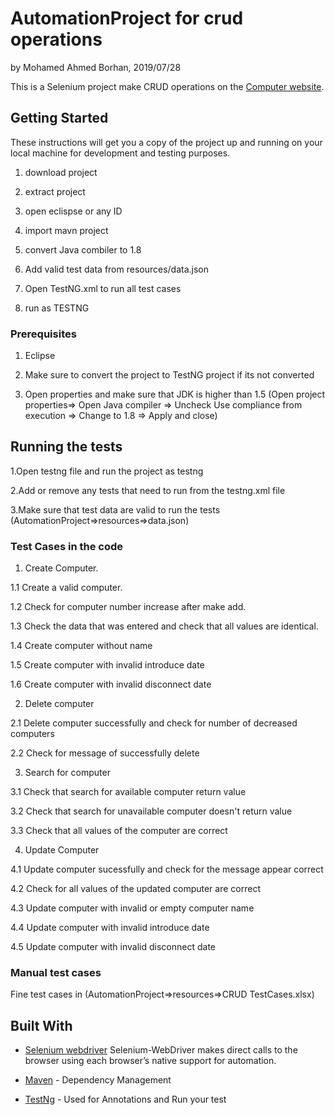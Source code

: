 # AutomationProject for crud operations
by Mohamed Ahmed Borhan, 2019/07/28

This is a Selenium project make CRUD operations on the [Computer website](http://computer-database.herokuapp.com/computers).

## Getting Started

These instructions will get you a copy of the project up and running on your local machine for development and testing purposes.

1. download project

2. extract project

3. open eclispse or any ID

4. import mavn project

5. convert Java combiler to 1.8

6. Add valid test data from resources/data.json

7. Open TestNG.xml to run all test cases 

8. run as TESTNG

### Prerequisites

1. Eclipse 

2. Make sure to convert the project to TestNG project if its not converted

3. Open properties and make sure that JDK is higher than 1.5 (Open project properties=> Open Java compiler => Uncheck Use compliance 
from execution => Change to 1.8 => Apply and close)


## Running the tests

1.Open testng file and run the project as testng 

2.Add or remove any tests that need to run from the testng.xml file 

3.Make sure that test data are valid to run the tests (AutomationProject=>resources=>data.json)

### Test Cases in the code 
1. Create Computer.

1.1 Create a valid computer.

1.2 Check for computer number increase after make add.

1.3 Check the data that was entered and check that all values are identical.

1.4 Create computer without name

1.5 Create computer with invalid introduce date

1.6 Create computer with invalid disconnect date

2. Delete computer

2.1 Delete computer successfully and check for number of decreased computers 

2.2 Check for message of successfully delete

3. Search for computer

3.1 Check that search for available computer return value

3.2 Check that search for unavailable computer doesn't return value

3.3 Check that all values of the computer are correct

4. Update Computer 

4.1 Update computer sucessfully and check for the message appear correct

4.2 Check for all values of the updated computer are correct 

4.3 Update computer with invalid or empty computer name 

4.4 Update computer with invalid introduce date

4.5 Update computer with invalid disconnect date 


### Manual test cases

Fine test cases in (AutomationProject=>resources=>CRUD TestCases.xlsx)



## Built With

* [Selenium webdriver](https://www.seleniumhq.org/projects/webdriver/) Selenium-WebDriver makes direct calls to the browser using each browser’s native support for automation.

* [Maven](https://maven.apache.org/) - Dependency Management

* [TestNg](testng.org) - Used for Annotations and Run your test




